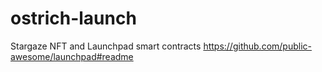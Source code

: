 # ostrich-launch
Stargaze NFT and Launchpad smart contracts
https://github.com/public-awesome/launchpad#readme
